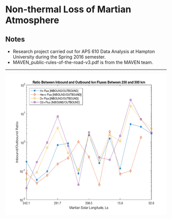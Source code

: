 # Non-thermal Loss of Martian Atmosphere

## Notes

* Research project carried out for APS 610 Data Analysis at Hampton University during the Spring 2016 semester.
* MAVEN_public-rules-of-the-road-v3.pdf is from the MAVEN team.

---
<p align="center">
  <img width="600" height="440" src="figures/I:O Ratio.png">
</p>
  
